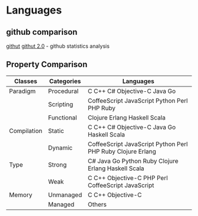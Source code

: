 # Languages

## github comparison

[githut](https://githut.info/)
[githut 2.0](https://madnight.github.io/githut/#/) - github statistics analysis

## Property Comparison

|   Classes     |   Categories  |   Languages                                                   |
|---------------|---------------|---------------------------------------------------------------|
|   Paradigm    |   Procedural  |   C C++ C# Objective-C Java Go                                |
|               |   Scripting   |   CoffeeScript JavaScript Python Perl PHP Ruby                |
|               |   Functional  |   Clojure Erlang Haskell Scala                                |
|   Compilation |   Static      |   C C++ C# Objective-C Java Go Haskell Scala                  |
|               |   Dynamic     |   CoffeeScript JavaScript Python Perl PHP Ruby Clojure Erlang |
|   Type        |   Strong      |   C# Java Go Python Ruby Clojure Erlang Haskell Scala         |
|               |   Weak        |   C C++ Objective-C PHP Perl CoffeeScript JavaScript          |
|   Memory      |   Unmanaged   |   C C++ Objective-C                                           |
|               |   Managed     |   Others                                                      |
